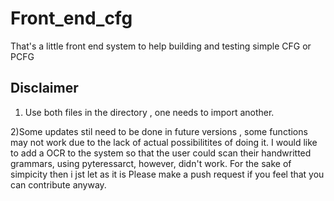 # Front_end_cfg
That's a little front end system to help building and testing simple CFG or PCFG

## Disclaimer ##

1) Use both files in the directory , one needs to import another.

2)Some updates stil need to be done in future versions , some functions may not work due to the lack of actual possibilitites of doing it.
I would like to add a OCR to the system so that the user could scan their handwritted grammars, using pyteressarct, however, didn't work. For the sake of simpicity then i jst let as it is
Please make a push request if you feel that you can contribute anyway.
